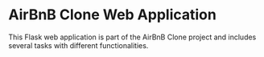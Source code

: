 # AirBnB Clone Web Application

This Flask web application is part of the AirBnB Clone project and includes several tasks with different functionalities.

